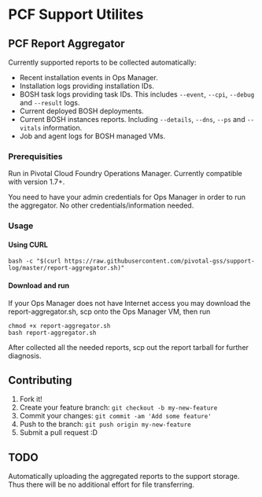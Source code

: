 # PCF Support Utilites

## PCF Report Aggregator

Currently supported reports to be collected automatically:

* Recent installation events in Ops Manager.
* Installation logs providing installation IDs.
* BOSH task logs providing task IDs. This includes `--event`, `--cpi`, `--debug` and `--result` logs.
* Current deployed BOSH deployments.
* Current BOSH instances reports. Including `--details`, `--dns`, `--ps` and `--vitals` information.
* Job and agent logs for BOSH managed VMs.

### Prerequisities

Run in Pivotal Cloud Foundry Operations Manager. Currently compatible with version 1.7+.

You need to have your admin credentials for Ops Manager in order to run the aggregator. No other credentials/information needed.

### Usage

#### Using CURL

```
bash -c "$(curl https://raw.githubusercontent.com/pivotal-gss/support-log/master/report-aggregator.sh)"
```

#### Download and run

If your Ops Manager does not have Internet access you may download the report-aggregator.sh, scp onto the Ops Manager VM, then run

```
chmod +x report-aggregator.sh
bash report-aggregator.sh
```

After collected all the needed reports, scp out the report tarball for further diagnosis.

## Contributing

1. Fork it!
2. Create your feature branch: `git checkout -b my-new-feature`
3. Commit your changes: `git commit -am 'Add some feature'`
4. Push to the branch: `git push origin my-new-feature`
5. Submit a pull request :D

## TODO

Automatically uploading the aggregated reports to the support storage. Thus there will be no additional effort for file transferring.

